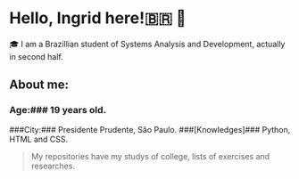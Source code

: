 # Hello, Ingrid here!🇧🇷 👋

🎓 I am a Brazillian student of Systems Analysis and Development, actually in second half. 

## About me:

### Age:### 19 years old.
###City:### Presidente Prudente, São Paulo.
###[Knowledges]### Python, HTML and CSS.

> My repositories have my studys of college, lists of exercises and researches.
